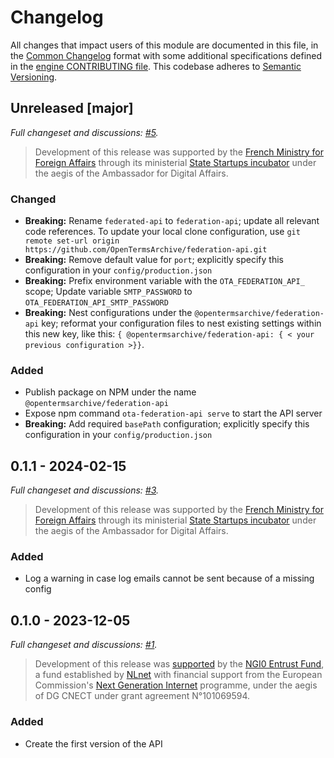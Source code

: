 # Changelog

All changes that impact users of this module are documented in this file, in the [Common Changelog](https://common-changelog.org) format with some additional specifications defined in the [engine CONTRIBUTING file](https://github.com/OpenTermsArchive/engine/blob/main/CONTRIBUTING.md#changelog). This codebase adheres to [Semantic Versioning](https://semver.org/spec/v2.0.0.html).

## Unreleased [major]

_Full changeset and discussions: [#5](https://github.com/OpenTermsArchive/engine/pull/5)._

> Development of this release was supported by the [French Ministry for Foreign Affairs](https://www.diplomatie.gouv.fr/fr/politique-etrangere-de-la-france/diplomatie-numerique/) through its ministerial [State Startups incubator](https://beta.gouv.fr/startups/open-terms-archive.html) under the aegis of the Ambassador for Digital Affairs.

### Changed

- **Breaking:** Rename `federated-api` to `federation-api`; update all relevant code references. To update your local clone configuration, use `git remote set-url origin https://github.com/OpenTermsArchive/federation-api.git`
- **Breaking:** Remove default value for `port`; explicitly specify this configuration in your `config/production.json`
- **Breaking:** Prefix environment variable with the `OTA_FEDERATION_API_` scope; Update variable `SMTP_PASSWORD` to `OTA_FEDERATION_API_SMTP_PASSWORD`
- **Breaking:** Nest configurations under the `@opentermsarchive/federation-api` key; reformat your configuration files to nest existing settings within this new key, like this: `{ @opentermsarchive/federation-api: { < your previous configuration >}}`.

### Added

- Publish package on NPM under the name `@opentermsarchive/federation-api`
- Expose npm command `ota-federation-api serve` to start the API server
- **Breaking:** Add required `basePath` configuration; explicitly specify this configuration in your `config/production.json`

## 0.1.1 - 2024-02-15

_Full changeset and discussions: [#3](https://github.com/OpenTermsArchive/engine/pull/3)._

> Development of this release was supported by the [French Ministry for Foreign Affairs](https://www.diplomatie.gouv.fr/fr/politique-etrangere-de-la-france/diplomatie-numerique/) through its ministerial [State Startups incubator](https://beta.gouv.fr/startups/open-terms-archive.html) under the aegis of the Ambassador for Digital Affairs.

### Added

- Log a warning in case log emails cannot be sent because of a missing config

## 0.1.0 - 2023-12-05

_Full changeset and discussions: [#1](https://github.com/OpenTermsArchive/federation-api/pull/1)._

> Development of this release was [supported](https://nlnet.nl/project/TOSDR-OTA/) by the [NGI0 Entrust Fund](https://nlnet.nl/entrust), a fund established by [NLnet](https://nlnet.nl/) with financial support from the European Commission's [Next Generation Internet](https://www.ngi.eu) programme, under the aegis of DG CNECT under grant agreement N°101069594.

### Added

- Create the first version of the API
